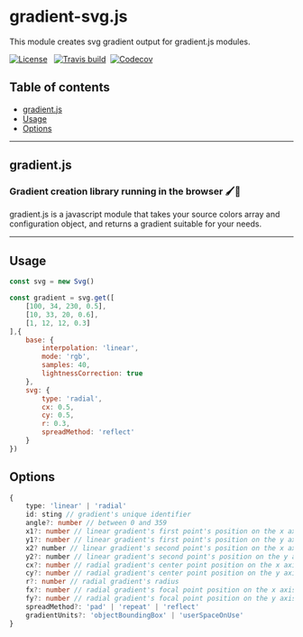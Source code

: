 # gradient-svg.js

This module creates svg gradient output for gradient.js modules.

[![License](https://img.shields.io/npm/l/gradient-svg.svg?style=flat)](https://github.com/afternoon2/gradient-svg/blob/master/LICENSE)&nbsp;&nbsp;
[![Travis build](https://img.shields.io/travis/afternoon2/gradient-svg.svg?style=flat)](https://travis-ci.org/afternoon2/gradient-svg)&nbsp;&nbsp;[![Codecov](https://img.shields.io/codecov/c/github/afternoon2/gradient-svg.svg?style=flat)](https://codecov.io/gh/afternoon2/gradient-svg)

## Table of contents
* [gradient.js](#gradient.js)
* [Usage](#usage)
* [Options](#options)

---
## gradient.js
### Gradient creation library running in the browser 🖌🌈

gradient.js is a javascript module that takes your source colors array and configuration object, and returns a gradient suitable for your needs.

---


## Usage

```javascript
const svg = new Svg()

const gradient = svg.get([
    [100, 34, 230, 0.5],
    [10, 33, 20, 0.6],
    [1, 12, 12, 0.3]
],{
    base: {
        interpolation: 'linear',
        mode: 'rgb',
        samples: 40,
        lightnessCorrection: true
    },
    svg: {
        type: 'radial',
        cx: 0.5,
        cy: 0.5,
        r: 0.3,
        spreadMethod: 'reflect'
    }
})
```

## Options

```typescript
{
    type: 'linear' | 'radial'
    id: sting // gradient's unique identifier
    angle?: number // between 0 and 359
    x1?: number // linear gradient's first point's position on the x axis
    y1?: number // linear gradient's first point's position on the y axis
    x2? number // linear gradient's second point's position on the x axis
    y2?: number // linear gradient's second point's position on the y axis
    cx?: number // radial gradient's center point position on the x axis
    cy?: number // radial gradient's center point position on the y axis
    r?: number // radial gradient's radius
    fx?: number // radial gradient's focal point position on the x axis
    fy?: number // radial gradient's focal point position on the y axis
    spreadMethod?: 'pad' | 'repeat' | 'reflect'
    gradientUnits?: 'objectBoundingBox' | 'userSpaceOnUse'
}
```